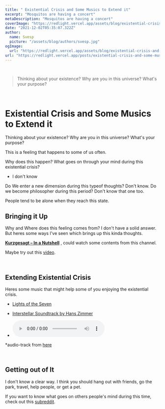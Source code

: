 ```yaml
---
title: " Existential Crisis and Some Musics to Extend it"
excerpt: "Mosquitos are having a concert"
metaDescription: "Mosquitos are having a concert"
coverImage: "https://redlight.vercel.app/assets/blog/existential-crisis-and-some-music-to-extend-it/theme.jpg"
date: "2021-12-02T05:35:07.322Z"
author:
  name: Svesp
  picture: "/assets/blog/authors/svesp.jpg"
ogImage:
  url: "https://redlight.vercel.app/assets/blog/existential-crisis-and-some-music-to-extend-it/theme.jpg"
url: "https://redlight.vercel.app/posts/existential-crisis-and-some-music-to-extend-it"
---
```


<br />

> Thinking about your existence? Why are you in this universe? What's your purpose?

<br />

# Existential Crisis and Some Musics to Extend it

Thinking about your existence? Why are you in this universe? What's your purpose?

This is a feeling that happens to some of us often.

Why does this happen? What goes on through your mind during this existential crisis?

- I don't know

Do We enter a new dimension during this typeof thoughts? Don't know. Do we become philosopher during this period? Don't know that one too.

People tend to be alone when they reach this state.

## Bringing it Up

Why and Where does this feeling comes from?
I don't have a solid answer. But heres some ways I've seen which brings up this kinda thoughts.

**[Kurzgesagt – In a Nutshell](https://www.youtube.com/user/Kurzgesagt)** , could watch some contents from this channel.

Maybe try out this [video](https://www.youtube.com/watch?v=v3y8AIEX_dU).

<br />

## Extending Existential Crisis

Heres some music that might help some of you enjoying the existential crisis.

- [Lights of the Seven](https://www.youtube.com/watch?v=pS-gbqbVd8c)
- [Interstellar Soundtrack by Hans Zimmer](https://www.youtube.com/watch?v=UDVtMYqUAyw)

- <audio controls >
     <source src="/assets/blog/existential-crisis-and-some-music-to-extend-it/audio.mp3" type="audio/ogg">
     <source src="/assets/blog/existential-crisis-and-some-music-to-extend-it/audio.mp3" type="audio/mpeg">
   Your browser does not support the audio element.
   </audio>

\*audio-track from [here](https://www.youtube.com/watch?v=aVMkvCTT_yg)

<br />

## Getting out of It

I don't know a clear way. I think you should hang out with friends, go the park, travel, help people, or get a pet.

If you want to know what goes on others people's mind during this time, check out this [subreddit](https://www.reddit.com/r/philosophy/).
